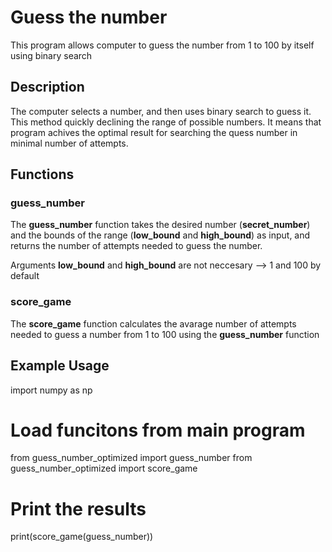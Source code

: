 # Guess the number

This program allows computer to guess the number from 1 to 100 by itself using binary search

## Description

The computer selects a number, and then uses binary search to guess it. This method quickly declining
the range of possible numbers. It means that program achives the optimal result for searching the quess
number in minimal number of attempts.

## Functions

### guess_number

The **guess_number** function takes the desired number (**secret_number**) and the bounds of the range (**low_bound** and **high_bound**) as input, 
and returns the number of attempts needed to guess the number.

Arguments **low_bound** and **high_bound** are not neccesary --> 1 and 100 by default

### score_game

The **score_game** function calculates the avarage number of attempts needed to guess a number from 1 to 100 using the **guess_number** function

## Example Usage

import numpy as np

# Load funcitons from main program
from guess_number_optimized import guess_number
from guess_number_optimized import score_game

# Print the results
print(score_game(guess_number))